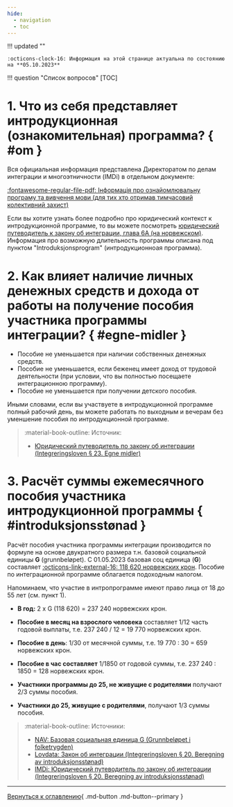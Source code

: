 ```yaml
---
hide:
  - navigation
  - toc
---
```

!!! updated ""

    :octicons-clock-16: Информация на этой странице актуальна по состоянию на **05.10.2023**

!!! question "Cписок вопросов"
    [TOC]

# 1. Что из себя представляет интродукционная (ознакомительная) программа? { #om }
Вся официальная информация представлена Директоратом по делам интеграции и многоэтничности (IMDi) в отдельном документе:

[:fontawesome-regular-file-pdf: Інформація про ознайомлювальну програму та вивчення мови (для тих хто отримав тимчасовий колективний захист)](https://www.imdi.no/contentassets/01a5d4b027b74dc0abee4fbdb8f0d3b7/ukrainsk---informasjon-om-introduksjonsprogram-og-sprakopplaring-for-deg-med-midlertidig-kollektiv-beskyttelse.pdf)

Если вы хотите узнать более подробно про юридический контекст к интродукционной программе, то вы можете посмотреть [юридический путеводитель к закону об интеграции, глава 6А (на норвежском)](https://www.imdi.no/kvalifisering/regelverk/juridisk-veileder-til-integreringslovens-midlertidige-kapittel-6a/). Информация про возможную длительность программы описана под пунктом "Introduksjonsprogram" (интродукционноая программа).


# 2. Как влияет наличие личных денежных средств и дохода от работы на получение пособия участника программы интеграции? { #egne-midler }

- Пособие не уменьшается при наличии собственных денежных средств.
- Пособие не уменьшается, если беженец имеет доход от трудовой деятельности (при условии, что вы полностью посещаете интеграционною программу).
- Пособие не уменьшается при получении детского пособия.

Иными словами, если вы участвуете в интродукционной программе полный рабочий день, вы можете работать по выходным и вечерам без уменшение пособия по интродукционной программе.

> :material-book-outline: Источник:
> 
> - [Юридический путеводитель по закону об интеграции (Integreringsloven § 23. Egne midler)](https://www.imdi.no/kvalifisering/regelverk/juridisk-veileder-til-integreringsloven/kapittel-5-introduksjonsstonad/)

# 3. Расчёт суммы ежемесячного пособия участника интродукционной программы { #introduksjonsstønad }
Расчёт пособия участника программы интеграции производится по формуле на основе двукратного размера т.н. базовой социальной единицы **G** (grunnbeløpet). C 01.05.2023 базовая соц единица (**G**) составляет [:octicons-link-external-16: 118 620 норвежских крон](https://www.nav.no/grunnbelopet). Пособие по интеграционной программе облагается подоходным налогом. 

Напоминаем, что участие в интропрограмме имеют право лица от 18 до 55 лет (см. пункт 1).

- **В год:** 2 х G (118 620) = 237 240 норвежских крон. 

- **Пособие в месяц на взрослого человека** составляет 1/12 часть годовой выплаты, т.е. 237 240 / 12 = 19 770 норвежских крон.

- **Пособие в день**: 1/30 от месячной суммы, т.е. 19 770 : 30 = 659 норвежских крон.

- **Пособие в час составляет** 1/1850 от годовой суммы, т.е. 237 240 : 1850 = 128 норвежских крон.

- **Участники программы до 25, не живущие с родителями** получают 2/3 суммы пособия.

- **Участники до 25, живущие с родителями**, получают 1/3 суммы пособия.

> :material-book-outline: Источники: 
>
> - [NAV: Базовая социальная единица G (Grunnbeløpet i folketrygden)](https://www.nav.no/grunnbelopet)
> - [Lovdata: Закон об интеграции (Integreringsloven § 20. Beregning av introduksjonsstønad)](https://lovdata.no/lov/2020-11-06-127/§20)
> - [IMDi: Юридический путеводитель по закону об интеграции (Integreringsloven § 20. Beregning av introduksjonsstønad)](https://www.imdi.no/kvalifisering/regelverk/juridisk-veileder-til-integreringsloven/kapittel-5-introduksjonsstonad/)

---

[Вернуться к оглавлению](index.md){ .md-button .md-button--primary }
